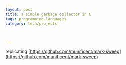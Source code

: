 ```yaml
---
layout: post
title: a simple garbage collector in C
tags: programming-languages
category: tech/projects
 
 

---
```



replicating [https://github.com/munificent/mark-sweep](https://github.com/munificent/mark-sweep) 

<script src="https://gist.github.com/selimslab/1a7250e45ad8543cf3a7ca08d664e5b4.js"></script>